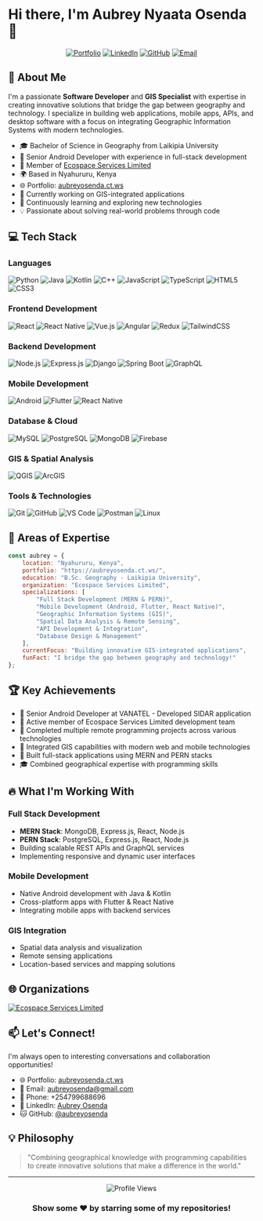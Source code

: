 # Hi there, I'm Aubrey Nyaata Osenda 👋

<div align="center">
  
  [![Portfolio](https://img.shields.io/badge/Portfolio-FF5722?style=for-the-badge&logo=google-chrome&logoColor=white)](https://aubreyosenda.ct.ws/)
  [![LinkedIn](https://img.shields.io/badge/LinkedIn-0077B5?style=for-the-badge&logo=linkedin&logoColor=white)](https://www.linkedin.com/in/aubreyosenda)
  [![GitHub](https://img.shields.io/badge/GitHub-100000?style=for-the-badge&logo=github&logoColor=white)](https://github.com/aubreyosenda)
  [![Email](https://img.shields.io/badge/Email-D14836?style=for-the-badge&logo=gmail&logoColor=white)](mailto:aubreyosenda@gmail.com)
  
</div>

## 🚀 About Me

I'm a passionate **Software Developer** and **GIS Specialist** with expertise in creating innovative solutions that bridge the gap between geography and technology. I specialize in building web applications, mobile apps, APIs, and desktop software with a focus on integrating Geographic Information Systems with modern technologies.

- 🎓 Bachelor of Science in Geography from Laikipia University
- 💼 Senior Android Developer with experience in full-stack development
- 🏢 Member of [Ecospace Services Limited](https://github.com/Ecospace-Services-Limited)
- 🌍 Based in Nyahururu, Kenya
- 🌐 Portfolio: [aubreyosenda.ct.ws](https://aubreyosenda.ct.ws/)
- 🔭 Currently working on GIS-integrated applications
- 🌱 Continuously learning and exploring new technologies
- 💡 Passionate about solving real-world problems through code

## 💻 Tech Stack

### Languages
![Python](https://img.shields.io/badge/Python-3776AB?style=for-the-badge&logo=python&logoColor=white)
![Java](https://img.shields.io/badge/Java-ED8B00?style=for-the-badge&logo=openjdk&logoColor=white)
![Kotlin](https://img.shields.io/badge/Kotlin-0095D5?style=for-the-badge&logo=kotlin&logoColor=white)
![C++](https://img.shields.io/badge/C++-00599C?style=for-the-badge&logo=c%2B%2B&logoColor=white)
![JavaScript](https://img.shields.io/badge/JavaScript-F7DF1E?style=for-the-badge&logo=javascript&logoColor=black)
![TypeScript](https://img.shields.io/badge/TypeScript-007ACC?style=for-the-badge&logo=typescript&logoColor=white)
![HTML5](https://img.shields.io/badge/HTML5-E34F26?style=for-the-badge&logo=html5&logoColor=white)
![CSS3](https://img.shields.io/badge/CSS3-1572B6?style=for-the-badge&logo=css3&logoColor=white)

### Frontend Development
![React](https://img.shields.io/badge/React-20232A?style=for-the-badge&logo=react&logoColor=61DAFB)
![React Native](https://img.shields.io/badge/React_Native-20232A?style=for-the-badge&logo=react&logoColor=61DAFB)
![Vue.js](https://img.shields.io/badge/Vue.js-35495E?style=for-the-badge&logo=vue.js&logoColor=4FC08D)
![Angular](https://img.shields.io/badge/Angular-DD0031?style=for-the-badge&logo=angular&logoColor=white)
![Redux](https://img.shields.io/badge/Redux-593D88?style=for-the-badge&logo=redux&logoColor=white)
![TailwindCSS](https://img.shields.io/badge/Tailwind_CSS-38B2AC?style=for-the-badge&logo=tailwind-css&logoColor=white)

### Backend Development
![Node.js](https://img.shields.io/badge/Node.js-43853D?style=for-the-badge&logo=node.js&logoColor=white)
![Express.js](https://img.shields.io/badge/Express.js-404D59?style=for-the-badge&logo=express&logoColor=white)
![Django](https://img.shields.io/badge/Django-092E20?style=for-the-badge&logo=django&logoColor=white)
![Spring Boot](https://img.shields.io/badge/Spring_Boot-6DB33F?style=for-the-badge&logo=spring-boot&logoColor=white)
![GraphQL](https://img.shields.io/badge/GraphQL-E10098?style=for-the-badge&logo=graphql&logoColor=white)

### Mobile Development
![Android](https://img.shields.io/badge/Android-3DDC84?style=for-the-badge&logo=android&logoColor=white)
![Flutter](https://img.shields.io/badge/Flutter-02569B?style=for-the-badge&logo=flutter&logoColor=white)
![React Native](https://img.shields.io/badge/React_Native-20232A?style=for-the-badge&logo=react&logoColor=61DAFB)

### Database & Cloud
![MySQL](https://img.shields.io/badge/MySQL-00000F?style=for-the-badge&logo=mysql&logoColor=white)
![PostgreSQL](https://img.shields.io/badge/PostgreSQL-316192?style=for-the-badge&logo=postgresql&logoColor=white)
![MongoDB](https://img.shields.io/badge/MongoDB-4EA94B?style=for-the-badge&logo=mongodb&logoColor=white)
![Firebase](https://img.shields.io/badge/Firebase-FFCA28?style=for-the-badge&logo=firebase&logoColor=black)

### GIS & Spatial Analysis
![QGIS](https://img.shields.io/badge/QGIS-589632?style=for-the-badge&logo=qgis&logoColor=white)
![ArcGIS](https://img.shields.io/badge/ArcGIS-2C7AC3?style=for-the-badge&logo=arcgis&logoColor=white)

### Tools & Technologies
![Git](https://img.shields.io/badge/Git-F05032?style=for-the-badge&logo=git&logoColor=white)
![GitHub](https://img.shields.io/badge/GitHub-100000?style=for-the-badge&logo=github&logoColor=white)
![VS Code](https://img.shields.io/badge/VS_Code-007ACC?style=for-the-badge&logo=visual-studio-code&logoColor=white)
![Postman](https://img.shields.io/badge/Postman-FF6C37?style=for-the-badge&logo=postman&logoColor=white)
![Linux](https://img.shields.io/badge/Linux-FCC624?style=for-the-badge&logo=linux&logoColor=black)

## 🎯 Areas of Expertise

```javascript
const aubrey = {
    location: "Nyahururu, Kenya",
    portfolio: "https://aubreyosenda.ct.ws/",
    education: "B.Sc. Geography - Laikipia University",
    organization: "Ecospace Services Limited",
    specializations: [
        "Full Stack Development (MERN & PERN)",
        "Mobile Development (Android, Flutter, React Native)",
        "Geographic Information Systems (GIS)",
        "Spatial Data Analysis & Remote Sensing",
        "API Development & Integration",
        "Database Design & Management"
    ],
    currentFocus: "Building innovative GIS-integrated applications",
    funFact: "I bridge the gap between geography and technology!"
};
```
  <!-- After deploying your own instance, replace github-readme-stats.vercel.app with your-deployed-url.vercel.app 
## 📊 GitHub Stats

<div align="center">
  

  ![GitHub Stats](https://github-readme-stats.vercel.app/api?username=aubreyosenda&show_icons=true&theme=radical&hide_border=true&count_private=true&include_all_commits=true)
  
  ![GitHub Streak](https://github-readme-streak-stats.herokuapp.com/?user=aubreyosenda&theme=radical&hide_border=true)
  
</div>

<div align="center">
  
  ![Top Languages](https://github-readme-stats.vercel.app/api/top-langs/?username=aubreyosenda&layout=compact&theme=radical&hide_border=true&count_private=true)
  
  ![Activity Graph](https://github-readme-activity-graph.vercel.app/graph?username=aubreyosenda&theme=redical&hide_border=true&custom_title=Contribution%20Activity%20Graph)
  
</div>
-->
## 🏆 Key Achievements

- 🥇 Senior Android Developer at VANATEL - Developed SIDAR application
- 🏢 Active member of Ecospace Services Limited development team
- 💼 Completed multiple remote programming projects across various technologies
- 🌟 Integrated GIS capabilities with modern web and mobile technologies
- 📱 Built full-stack applications using MERN and PERN stacks
- 🎓 Combined geographical expertise with programming skills

## 🔥 What I'm Working With

### Full Stack Development
- **MERN Stack**: MongoDB, Express.js, React, Node.js
- **PERN Stack**: PostgreSQL, Express.js, React, Node.js
- Building scalable REST APIs and GraphQL services
- Implementing responsive and dynamic user interfaces

### Mobile Development
- Native Android development with Java & Kotlin
- Cross-platform apps with Flutter & React Native
- Integrating mobile apps with backend services

### GIS Integration
- Spatial data analysis and visualization
- Remote sensing applications
- Location-based services and mapping solutions

## 🌐 Organizations

[![Ecospace Services Limited](https://img.shields.io/badge/Ecospace_Services_Limited-181717?style=for-the-badge&logo=github&logoColor=white)](https://github.com/Ecospace-Services-Limited)

## 📫 Let's Connect!

I'm always open to interesting conversations and collaboration opportunities!

- 🌐 Portfolio: [aubreyosenda.ct.ws](https://aubreyosenda.ct.ws/)
- 📧 Email: aubreyosenda@gmail.com
- 📱 Phone: +254799688696
- 💼 LinkedIn: [Aubrey Osenda](https://www.linkedin.com/in/aubreyosenda)
- 🐱 GitHub: [@aubreyosenda](https://github.com/aubreyosenda)

## 💡 Philosophy

> "Combining geographical knowledge with programming capabilities to create innovative solutions that make a difference in the world."

---

<div align="center">
  
  ![Profile Views](https://komarev.com/ghpvc/?username=aubreyosenda&color=blueviolet&style=for-the-badge)
  
  ### Show some ❤️ by starring some of my repositories!
  
</div>
